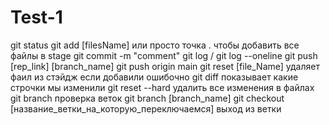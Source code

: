 # Test-1
git status
git add [filesName] или просто точка . чтобы добавить все файлы в stage
git commit -m "comment"
git log  / git log --oneline
git push [rep_link] [branch_name]
git push origin main
git reset [file_Name] удаляет фаил из стэйдж если добавили ошибочно
git diff показывает какие строчки мы изменили
git reset --hard удалить все изменения в файлах
git branch проверка веток
git branch [branch_name]
git checkout [название_ветки_на_которую_переключаемся] выход из ветки
